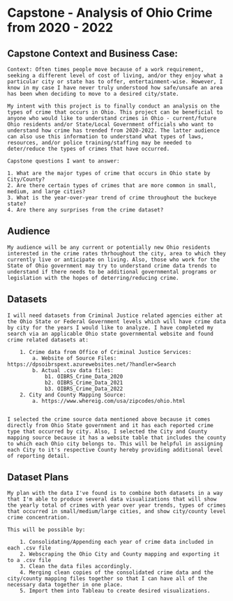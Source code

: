 
# Capstone - Analysis of Ohio Crime from 2020 - 2022

## Capstone Context and Business Case:

    Context: Often times people move because of a work requirement, seeking a different level of cost of living, and/or they enjoy what a particular city or state has to offer, entertainment-wise. However, I know in my case I have never truly understood how safe/unsafe an area has been when deciding to move to a desired city/state.

    My intent with this project is to finally conduct an analysis on the types of crime that occurs in Ohio. This project can be beneficial to anyone who would like to understand crimes in Ohio - current/future Ohio residents and/or State/Local Government officials who want to understand how crime has trended from 2020-2022. The latter audience can also use this information to understand what types of laws, resources, and/or police training/staffing may be needed to deter/reduce the types of crimes that have occurred.

    Capstone questions I want to answer:

    1. What are the major types of crime that occurs in Ohio state by City/County?
    2. Are there certain types of crimes that are more common in small, medium, and large cities?
    3. What is the year-over-year trend of crime throughout the buckeye state?
    4. Are there any surprises from the crime dataset?


## Audience

    My audience will be any current or potentially new Ohio residents interested in the crime rates thrhoughout the city, area to which they currently live or anticipate on living. Also, those who work for the State of Ohio government may try to understand crime data trends to understand if there needs to be additional governmental programs or legislation with the hopes of deterring/reducing crime.

## Datasets

    I will need datasets from Criminal Justice related agencies either at the Ohio State or Federal Government levels which will have crime data by city for the years I would like to analyze. I have completed my search via an applicable Ohio state governmental website and found crime related datasets at:

        1. Crime data from Office of Criminal Justice Services:
            a. Website of Source Files: https://dpsoibrspext.azurewebsites.net/?handler=Search
            b. Actual .csv data files:
                b1. OIBRS_Crime_Data_2020
                b2. OIBRS_Crime_Data_2021
                b3. OIBRS_Crime_Data_2022
        2. City and County Mapping Source:
            a. https://www.whereig.com/usa/zipcodes/ohio.html


    I selected the crime source data mentioned above because it comes directly from Ohio State government and it has each reported crime type that occurred by city. Also, I selected the City and County mapping source because it has a website table that includes the county to which each Ohio city belongs to. This will be helpful in assigning each City to it's respective County hereby providing additional level of reporting detail.

## Dataset Plans

    My plan with the data I've found is to combine both datasets in a way that I'm able to produce several data visualizations that will show the yearly total of crimes with year over year trends, types of crimes that occurred in small/medium/large cities, and show city/county level crime concentration.

    This will be possible by:

        1. Consolidating/Appending each year of crime data included in each .csv file
        2. Webscraping the Ohio City and County mapping and exporting it to a .csv file
        3. Clean the data files accordingly.
        4. Merging clean copies of the consolidated crime data and the city/county mapping files together so that I can have all of the necessary data together in one place.
        5. Import them into Tableau to create desired visualizations.